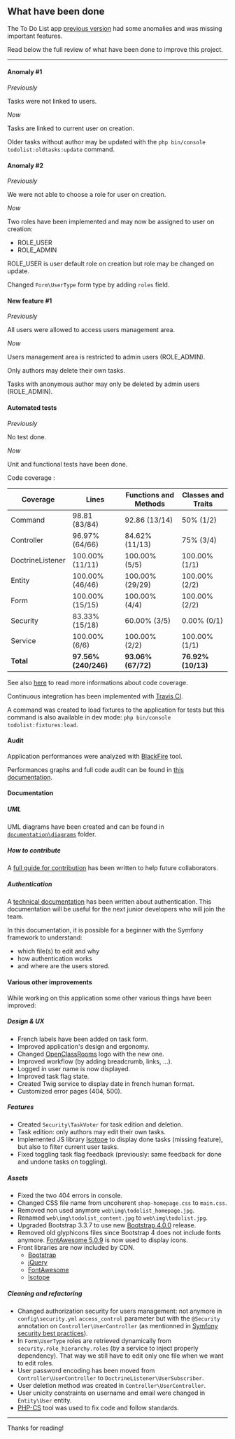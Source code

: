 What have been done
-------------------

The To Do List app [previous version][1] had some anomalies and was missing important features.

Read below the full review of what have been done to improve this project.

---

#### **Anomaly #1**

*Previously*

Tasks were not linked to users.

*Now*

Tasks are linked to current user on creation.

Older tasks without author may be updated with the `php bin/console todolist:oldtasks:update` command.

#### **Anomaly #2**

*Previously*

We were not able to choose a role for user on creation.

*Now*

Two roles have been implemented and may now be assigned to user on creation:

- ROLE_USER
- ROLE_ADMIN

ROLE_USER is user default role on creation but role may be changed on update.

Changed `Form\UserType` form type by adding `roles` field.


#### **New feature #1**

*Previously*

All users were allowed to access users management area.

*Now*

Users management area is restricted to admin users (ROLE_ADMIN).

Only authors may delete their own tasks.

Tasks with anonymous author may only be deleted by admin users (ROLE_ADMIN).

#### Automated tests

*Previously*

No test done.

*Now*

Unit and functional tests have been done.

Code coverage :

Coverage | Lines | Functions and Methods | Classes and Traits
-- | -- | -- | --
Command | 98.81 (83/84) | 92.86 (13/14) | 50% (1/2)
Controller | 96.97% (64/66) | 84.62% (11/13) | 75% (3/4)
DoctrineListener | 100.00% (11/11) | 100.00% (5/5) | 100.00% (1/1)
Entity | 100.00% (46/46) | 100.00% (29/29) | 100.00% (2/2)
Form | 100.00% (15/15) | 100.00% (4/4) | 100.00% (2/2)
Security |  83.33% (15/18) | 60.00% (3/5) | 0.00% (0/1)
Service | 100.00% (6/6) | 100.00% (2/2) | 100.00% (1/1)
**Total** | **97.56% (240/246)** |  **93.06% (67/72)** | **76.92% (10/13)**

See also [here][2] to read more informations about code coverage.

Continuous integration has been implemented with [Travis CI][13].

A command was created to load fixtures to the application for tests but this command is also available in dev mode: `php bin/console todolist:fixtures:load`.

#### Audit
Application performances were analyzed with [BlackFire][3] tool.

Performances graphs and full code audit can be found in [this documentation][4].

#### Documentation

##### UML
UML diagrams have been created and can be found in [`documentation\diagrams`][14] folder.

##### How to contribute
A [full guide for contribution][5] has been written to help future collaborators.

##### Authentication
A [technical documentation][6] has been written about authentication. This documentation will be useful for the next junior developers who will join the team.

In this documentation, it is possible for a beginner with the Symfony framework to understand:

- which file(s) to edit and why
- how authentication works
- and where are the users stored.


#### Various other improvements
While working on this application some other various things have been improved:

##### Design & UX

- French labels have been added on task form.
- Improved application's design and ergonomy.
- Changed [OpenClassRooms][7] logo with the new one.
- Improved workflow (by adding breadcrumb, links, ...).
- Logged in user name is now displayed.
- Improved task flag state.
- Created Twig service to display date in french human format.
- Customized error pages (404, 500).

##### Features

- Created `Security\TaskVoter` for task edition and deletion.
- Task edition: only authors may edit their own tasks.
- Implemented JS library [Isotope][8] to display done tasks (missing feature), but also to filter current user tasks.
- Fixed toggling task flag feedback (previously: same feedback for done and undone tasks on toggling).

##### Assets

- Fixed the two 404 errors in console.
- Changed CSS file name from uncoherent `shop-homepage.css` to `main.css`.
- Removed non used anymore `web\img\todolist_homepage.jpg`.
- Renamed `web\img\todolist_content.jpg` to `web\img\todolist.jpg`.
- Upgraded Bootstrap 3.3.7 to use new [Bootstrap 4.0.0][9] release.
- Removed old glyphicons files since Bootstrap 4 does not include fonts anymore. [FontAwesome 5.0.9][10] is now used to display icons.
- Front libraries are now included by CDN.
  - [Bootstrap][9]
  - [jQuery][11]
  - [FontAwesome][10]
  - [Isotope][8]


##### Cleaning and refactoring

- Changed authorization security for users management: not anymore in `config\security.yml` `access_control` parameter but with the `@Security` annotation on `Controller\UserController` (as mentionned in [Symfony security best practices][12]).
- In `Form\UserType` roles are retrieved dynamically from `security.role_hierarchy.roles` (by a service to inject properly dependency). That way we still have to edit only one file when we want to edit roles.
- User password encoding has been moved from `Controller\UserController` to `DoctrineListener\UserSubscriber`.
- User deletion method was created in `Controller\UserController`.
- User unicity constraints on username and email were changed in `Entity\User` entity.
- [PHP-CS][15] tool was used to fix code and follow standards.

---

Thanks for reading!

[1]: https://github.com/saro0h/projet8-TodoList
[2]: https://github.com/bhalexx/todo-and-co/tree/master/documentation/coverage
[3]: https://blackfire.io
[4]: https://github.com/bhalexx/todo-and-co/tree/master/documentation/Audit.pdf
[5]: https://github.com/bhalexx/todo-and-co/blob/master/CONTRIBUTING.md
[6]: https://github.com/bhalexx/todo-and-co/tree/master/documentation/Authentication.md
[7]: https://openclassrooms.com
[8]: https://isotope.metafizzy.co
[9]: https://getbootstrap.com/docs/4.0/getting-started/introduction
[10]: https://fontawesome.com
[11]: https://jquery.com
[12]: https://symfony.com/doc/3.4/best_practices/security.html#authorization-i-e-denying-access
[13]: https://travis-ci.org
[14]: https://github.com/bhalexx/todo-and-co/tree/master/documentation/diagrams
[15]: https://cs.sensiolabs.org